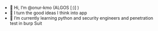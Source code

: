 - 👋 Hi, I’m @onur-kmo (ALGOS [:)] )
- 👀 I turn the good ideas I think into app
- 🌱 I’m currently learning python and security engineers and penetration test in burp Suit



